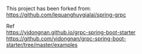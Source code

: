 
This project has been forked from:
https://github.com/lequanghuygialai/spring-grpc

Ref
<br>
https://yidongnan.github.io/grpc-spring-boot-starter
https://github.com/yidongnan/grpc-spring-boot-starter/tree/master/examples
